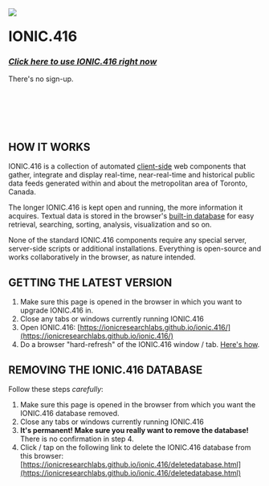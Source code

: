 <img align="left" src="https://user-images.githubusercontent.com/71984462/94849242-1ccc0100-03f3-11eb-81d8-d29bd1d3fbed.jpg">

# IONIC.416

### _[Click here to use IONIC.416 right now](https://ionicresearchlabs.github.io/ionic.416/)_
There's no sign-up.
&nbsp;<br>
&nbsp;<br>
&nbsp;<br>
&nbsp;<br>
&nbsp;<br>
&nbsp;<br>
## HOW IT WORKS

IONIC.416 is a collection of automated [client-side](https://en.wikipedia.org/wiki/Client-side) web components that gather, integrate and display real-time, near-real-time and historical public data feeds generated within and about the metropolitan area of Toronto, Canada.

The longer IONIC.416 is kept open and running, the more information it acquires. Textual data is stored in the browser's [built-in database](https://en.wikipedia.org/wiki/Indexed_Database_API) for easy retrieval, searching, sorting, analysis, visualization and so on.

None of the standard IONIC.416 components require any special server, server-side scripts or additional installations. Everything is open-source and works collaboratively in the browser, as nature intended.

## GETTING THE LATEST VERSION

1. Make sure this page is opened in the browser in which you want to upgrade IONIC.416 in.
2. Close any tabs or windows currently running IONIC.416
3. Open IONIC.416: [https://ionicresearchlabs.github.io/ionic.416/](https://ionicresearchlabs.github.io/ionic.416/)
4. Do a browser "hard-refresh" of the IONIC.416 window / tab. [Here's how](https://en.wikipedia.org/wiki/Wikipedia:Bypass_your_cache#Bypassing_cache).

## REMOVING THE IONIC.416 DATABASE

Follow these steps _carefully_:

1. Make sure this page is opened in the browser from which you want the IONIC.416 database removed.
2. Close any tabs or windows currently running IONIC.416
3. **It's permanent! Make sure you really want to remove the database!**<br/> There is no confirmation in step 4.
4. Click / tap on the following link to delete the IONIC.416 database from this browser: [https://ionicresearchlabs.github.io/ionic.416/deletedatabase.html](https://ionicresearchlabs.github.io/ionic.416/deletedatabase.html)
